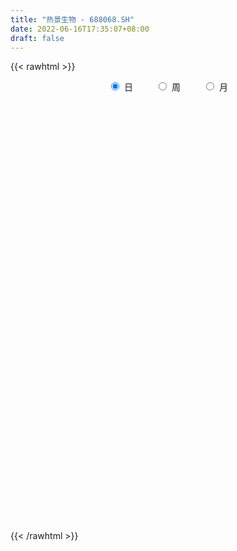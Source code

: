 ```yaml
---
title: "热景生物 - 688068.SH"
date: 2022-06-16T17:35:07+08:00
draft: false
---
```

{{< rawhtml >}}
    <div style="text-align: center">
        <label style="padding: 1rem;"><input style="margin-right: .5rem" type="radio" name="period" value="D" checked onclick="period_change(this)">日</label>
        <label style="padding: 1rem;"><input style="margin-right: .5rem" type="radio" name="period" value="W" onclick="period_change(this)">周</label>
        <label style="padding: 1rem;"><input style="margin-right: .5rem" type="radio" name="period" value="M" onclick="period_change(this)">月</label>
    </div>
    <div id="chart" style="height: 700px;"></div> 
    <script type="text/javascript">
        const D_v = [15246.58,15120.64,21731.89,18433.29,24726.05,23783.31,19456.91,28606.45,21301.52,21170.88,14209.92,14309.64,13099.91,14860.34,26662.98,60023.74,61135.84,56126.2,38655.53,24542.79,29285.33,26569.3,22869.34,33594.44,27728.23,23232.84,20417.2,19944.12,29470.41,32986.23,33284.87,31670.93,44728.5,43530.12,36631.69,25223.22,22549.21,18183.91,19507.68,17056.12,14266.44,16282.65,16486.68,12068.52,12005.74,14524.84,23217.99,19320.5,17847.96,22830.25,17911.6,12263.61,11665.28,7474.98,7811.83,12708.87,7141.87,6156.53,5199.72,6846.73,11125.78,8615.95,6398.5,15017.37,7776.96,25199.6,10967.62,7948.49,9961.58,5748.98,5325.96,7863.53,5771.82,7175.54,4682.73,7491.2,5176.08,6396.25,5007.25,4323.75,5436.41,8924.94,10308.38,5724.1,10446.74,15617.49,9753.59,8973.12,7772.76,6024.16,8103.8,7054.14,11933.54,8420.77,7863.33,8237.83,9197.72,6054.73,5583.1,5656.33,5688.35,6066.93,4467.07,7588.53,4563.69,5689.16,11335.02,5954.66,9677.9,4508.94,4417.2,5737.23,7061.84,5952.49,4544.41,3374.0,3800.44,4367.09,3328.58,3667.82,3602.88,4502.28,20905.35,6154.61,7486.22,4940.04,4791.78,4954.41,4158.84,4094.02,6229.19,5513.75,12418.14,8015.95,9410.7,6225.62,6857.95,3453.84,5413.75,5223.61,7339.71,5299.57,8828.2,32001.5,21601.62,10578.2,9579.85,16338.34,10490.88,6693.13,5642.53,15940.84,10420.74,15290.43,13338.84,6580.65,10005.88,24787.8,16366.9,15953.46,13999.86,20085.61,16660.11,7338.25,13807.43,28468.76,19370.41,14442.62,10038.73,7825.3,9627.76,5608.6,8293.49,9257.08,10380.56,4610.58,4585.74,5430.38,4801.03,6367.76,5700.42,8574.74,4612.62,4183.79,4200.55,3409.35,8436.64,4373.26,7032.61,13989.52,8711.08,13769.27,8280.13,6859.94,4078.57,6379.69,10630.8,6140.05,4661.05,5678.5,5676.92,7929.86,4930.69,28729.83,17878.57,6681.85,12965.77,7498.13,14930.82,13053.04,6537.99,12573.45,10906.53,17463.28,11642.4,35729.44,14361.76,92832.81,85643.29,47501.38,25529.68,105232.58,89801.34,59024.93,67916.52,83085.01,59628.43,63986.92,58606.37,65768.27,65772.51,47182.44,47772.2,48252.64,30960.66,47029.18,45470.04,52619.87,33368.65,51832.67,21675.04,25833.34,47075.46,47081.16,28070.68,36485.05,51317.52,77069.38,67354.52,33329.1,35373.2,25162.9,20642.03,15531.24,32399.12,22753.99,25722.4,34191.25,21829.92,18342.98,59046.1,39482.99,43921.78,40511.9,34239.52,38124.21,67234.81,58492.16,88088.06,50809.33,25908.64,37799.74,28011.7,45141.95,24970.57,26618.08,34263.81,28009.9,22898.94,18619.18,23318.71,32934.16,27716.13,27496.71,25247.35,23739.4,29916.4,42527.09,31388.0,71227.97,71958.69,67145.39,50309.65,36181.77,26751.08,15053.52,17954.18,18650.94,21907.43,19186.81,16131.57,15084.65,13395.51,16542.57,13469.76,13556.14,23527.42,21494.1,25922.21,18415.15,16201.31,25204.52,33866.63,21817.14,17792.0,14207.08,14771.04,14201.86,8452.35,12058.28,19023.89,17159.19,16345.1,18770.76,24298.57,13686.3,11940.32,9740.44,13306.38,9519.84,8696.1,17330.93,10372.09,11088.34,10162.96,11555.72,7672.22,11238.14,12459.16,42501.83,20439.33,37218.82,24919.07,18038.79,14283.62,20720.73,27613.09,21271.91,50421.79,34076.88,36641.75,22273.6,17691.29,18697.03,15010.82,20715.93,12912.96,14635.88,30288.67,15959.2,15074.26,13251.68,7970.81,16821.88,52093.8,37527.3,43010.19,33562.6,56447.55,44126.37,37255.36,16676.73,15969.35,18389.38,14742.71,12403.69,12395.3,10303.01,12116.39,24121.82,17542.47,12255.22,12856.98,30041.31,17329.0,11811.22,13866.59,15965.73,14198.64,15726.03,29659.58,39434.96,29797.46,19882.59,48771.58,46613.44,65214.19,86326.26,97602.71,87304.87,85758.06,91167.16,89873.63,88312.23,59552.54,73135.62,70536.21,39062.45,37266.1,31729.74,42805.13,34950.0,36112.41,26077.19,35548.78,29764.87,42334.83,34229.94,22619.8,63010.88,41447.48,59592.23,46287.32,53923.92,32148.97,41202.24,62041.74,78979.41,62077.46,62104.63,45254.64,40726.6,30637.5,41737.59,33993.43,61891.98,104412.27,105086.52,72633.5,66472.95,51240.47,43847.67,39567.22,39518.36,28601.7,40111.02,32902.85,29808.95,56916.84,53247.67,40913.22,27043.34,29763.61,24795.38,32732.95,24635.91,48819.78,53872.45,75263.32,67109.61,37423.7,36355.78,28790.38,30604.15,24461.31,27661.3,39343.85,38221.23,57407.25,56642.15,35234.67,33573.66,24691.12,22034.52,29103.71,20956.57,24546.95,22551.02,23662.67,14368.27,20255.17,27438.57,32561.33,38332.86,17968.2,24851.61,16499.76,14953.46,23281.72,14036.48,18000.21,25166.12,30534.27,19800.08,12919.33,40165.16,21107.27,17545.41,22541.29,19099.56]
const D_histogram = [0.0,0.1091282051,0.2334613777,0.1407421098,0.2834698616,0.4207770374,0.4520796537,0.5514773271,0.6449684862,0.5548025364,0.4461597988,0.2878566772,0.1762692468,0.0757976152,0.1443787348,0.9365786854,1.3026544217,1.2882251887,0.9610091308,0.5797043741,0.4537521253,0.3804610486,0.1925421794,0.2580864415,0.2927629126,0.1415955904,-0.0788863537,-0.1804658474,-0.1315838756,0.0661395812,0.1615670365,0.2959966594,0.7700678051,1.4431764769,1.3287994366,0.8093245082,0.0351639494,-0.3686445171,-0.7793291895,-0.9202152977,-1.0943886972,-1.2484450101,-1.5385151372,-1.6296420639,-1.4963246795,-1.1812358754,-0.9026112678,-0.595572777,-0.2420670375,-0.14545035,-0.2069219196,-0.3963330963,-0.6168111718,-0.6459629572,-0.7787473722,-0.9939162526,-1.0518952242,-0.9746431154,-0.8470060683,-0.7806175407,-0.8768493242,-1.0111675013,-1.0502452743,-0.729072004,-0.5278505886,-0.9644570982,-1.1248157959,-1.1131831223,-1.0454290614,-0.8989958731,-0.7714167186,-0.6286757709,-0.5054559008,-0.3659554553,-0.262934546,-0.3209584659,-0.338302772,-0.1638200339,0.0723451069,0.2229456151,0.2502480462,0.418438967,0.6198549693,0.6712184917,0.7423723012,0.9098529917,0.8492493139,0.7215947735,0.5390923069,0.4639295207,0.4633951712,0.5698732776,0.6669828498,0.6743901999,0.667682746,0.516941144,0.3241271204,0.1494115115,0.0401685216,0.019079128,-0.0758832775,-0.2094441098,-0.266545054,-0.2516999332,-0.2283410118,-0.1409994557,-0.2973334136,-0.3945853246,-0.3313838061,-0.2856809954,-0.1965311836,-0.1807397517,-0.0594577617,0.0030205256,0.0068525693,0.0509291564,0.0992964759,0.1718420439,0.2087605537,0.2273193434,0.2488340428,0.2271104586,0.0959441484,0.0049467986,-0.0280346964,-0.0477490251,-0.0656635833,-0.0245635882,0.0431307452,0.1136361158,0.1557831402,0.1354715665,0.0333721413,-0.0368566161,-0.1165291304,-0.1121629807,-0.1284865766,-0.1317406586,-0.0644290405,-0.0628454468,0.0060913461,0.0121460698,0.0888470073,0.3491940762,0.5347046996,0.5577048465,0.6148540777,0.7324060708,0.6981054317,0.604571369,0.5316812279,0.6096329567,0.6407219882,0.7414565775,0.6689129361,0.6138463941,0.5673926987,0.5676844735,0.3592027077,0.3828876751,0.4031953428,0.2241206079,-0.0085052664,-0.1756899167,-0.1963280747,0.0193671942,0.0897663583,-0.0171230837,-0.0737761415,-0.1730233825,-0.3527212,-0.4366882769,-0.5375809726,-0.6821350524,-0.7804669137,-0.8403413169,-0.8078778203,-0.6771940618,-0.5036566517,-0.3124849388,-0.1348859464,-0.0188308607,0.0206999847,0.0465235354,0.0188998583,0.0134265107,0.0903777809,0.1349792231,0.1936729384,0.2621484127,0.3721347688,0.4747220857,0.4692091948,0.3926080536,0.3415794465,0.3435753987,0.4117417703,0.4524148017,0.4529087721,0.4533263621,0.4379629024,0.4457005436,0.4499034531,0.5814713276,0.4764074823,0.4144350057,0.3747555396,0.3279386377,0.1819902379,0.2236513218,0.2742713843,0.414658253,0.5270617952,0.6703536381,0.7633394221,1.1640718076,2.0748199166,3.4008211254,5.0872457041,7.1133658171,9.4858839781,9.4023466667,9.8779062364,9.4432797457,10.3801221163,10.4987911313,10.5224952432,11.4965741967,11.865234783,10.2451672114,5.8996207646,3.5535301738,0.3866006402,-1.4723355729,-3.2453776969,-3.9133572089,-3.9079484489,-5.1374905225,-6.2167750942,-7.3812992482,-8.052958514,-8.484665721,-8.0539210813,-7.1627751831,-6.465915859,-6.5361235582,-4.4309524101,-2.7632941988,-3.262129212,-3.7763951135,-3.7880490114,-3.6509293716,-3.7972287621,-3.6868401036,-3.8928568824,-4.0388400486,-4.3932660721,-3.9716162464,-3.648394845,-3.1415005414,-1.5286621244,-0.491987788,0.6338565905,1.4341248646,1.397985791,1.713165674,3.3832182867,3.1964402948,2.3588840404,0.9662528858,-0.107429742,-0.5296412015,-1.0058353937,-1.993407249,-2.6242413206,-2.7543886333,-3.2315293694,-3.1445616726,-2.8998865715,-2.5766202556,-2.0556238452,-1.3024941414,-0.9560261661,-1.1816487039,-1.66389557,-2.4291649244,-2.6063108013,-2.0052125248,-1.296177851,0.1935995912,1.1330996102,2.1678978823,2.2370409098,1.6730613783,0.9562607964,0.4770997898,0.0732766444,-0.3669850935,-0.7672413792,-1.265196502,-1.560551091,-1.9096290911,-1.884907695,-1.4301665849,-1.3097695377,-1.0646636127,-0.3472108643,0.263167637,0.205221828,-0.1082263252,-0.5696074946,-1.3171201854,-0.9094790445,-0.6605591878,-0.8347343755,-0.8169787905,-0.6875660822,-0.7601436129,-0.7731835683,-0.8549507358,-0.6206481317,-0.4869247289,-0.6486953293,-0.9493409878,-1.063197928,-1.0286131472,-0.8685477134,-0.7689854768,-0.6718832405,-0.5167022995,-0.5675631033,-0.2215785925,-0.0561151157,-0.1016894262,-0.0727007577,0.1337711715,0.2240157985,0.0830076611,-0.0419419707,0.9053633777,1.1443307959,1.8776263914,2.1543449468,2.1503625159,1.8968267225,1.1429315485,0.9426040733,1.0069741366,-0.2547313842,-1.3012729785,-1.3976110186,-1.4070673188,-1.3309235263,-1.3948147382,-1.2074588017,-0.874800898,-0.5443727149,-0.1325055544,0.4501542662,0.749000187,0.9055525946,0.8867044916,0.9247262723,1.0989531601,1.8938301514,2.3941949546,3.0331046305,3.243004193,3.7514599373,3.9976638477,3.3637774833,2.7079897703,2.0871017878,1.3123009796,0.6031003778,0.1788651781,-0.0698166768,-0.2763180892,-0.3000605905,0.0594330078,0.0460084103,-0.1252503672,-0.2457745516,-0.0098090633,-0.0554224631,-0.0369667201,-0.2459947403,-0.3671923232,-0.3412717136,-0.1969178262,0.0796433086,0.4645951982,0.4450547091,0.3570674336,0.9147411805,1.5145700131,3.4588592796,5.6478188753,7.3238906099,9.3072040487,9.5531455341,11.6576691578,10.273209022,6.5347405448,3.8606087983,1.3372167037,-2.1686159476,-4.4160745502,-5.9485918747,-6.5651312121,-6.7440648916,-6.9232695786,-7.0576869145,-6.5920682225,-6.0086313062,-5.4639645461,-5.6833893277,-5.292158872,-4.6561784479,-2.8773721093,-1.8595413768,-0.1354744213,1.0202891628,0.552699405,0.302772772,-0.3765033787,0.1634312683,1.9545135875,2.7077297026,3.2134132674,3.2997336718,2.8565270743,2.4165963723,1.0205008407,0.1885178294,0.7622511361,2.2726770245,3.5825741095,4.3217233245,3.2339601303,1.9180571772,1.5371953115,1.2623594893,0.0884604795,-0.4440052765,-0.5327448503,-1.3834708509,-1.6480683013,-1.2353799146,-0.6684416084,-0.7956398527,-0.7718782154,-0.7072292208,-1.2301031308,-2.2862934983,-2.6582749857,-1.5847606526,-0.7753482417,1.078692851,0.4947880737,0.1704842254,-0.5029050709,-1.5181921206,-2.0114326469,-2.7564822704,-3.2521754906,-2.6832393537,-1.8070421766,-3.5146597158,-5.2630275318,-6.1572662053,-6.2503874547,-6.1630426806,-5.786553133,-5.2347425456,-4.5842963228,-4.0775564638,-3.3597093918,-2.9696487352,-2.5051561937,-2.0611523223,-1.3269269602,-0.3020334418,0.3191295365,0.5843910296,1.0631720355,1.3189621145,1.3049752389,1.2249554526,1.140688257,1.1825735848,1.5858173351,2.0242363391,2.0384623433,1.9065031957,2.299416163,2.5059893404,2.5377463022,2.5858619745,-0.3368118164]
const D_fast = [0.0,0.1364102564,0.3191087735,0.261575033,0.4751702502,0.7176716853,0.861994215,1.0992612202,1.3539945009,1.4025291852,1.4054263973,1.319087445,1.2515673263,1.1700450985,1.2747209018,2.3010655238,2.9928048655,3.3004319296,3.2134681545,2.9770894913,2.9645752737,2.9863994592,2.8466161348,2.9766820074,3.0845492066,2.968780782,2.7285772495,2.5818812939,2.5978672968,2.812125649,2.9479448634,3.1563736511,3.8229617481,4.8568645392,5.074687358,4.7575435566,3.9921739851,3.4962043894,2.8906874197,2.519747487,2.0719769131,1.6058093477,0.9311104364,0.4325729937,0.1918092082,0.2115890435,0.2645608341,0.4227061306,0.7156951108,0.7759492108,0.6627471613,0.3742527105,-0.0004281579,-0.1910706827,-0.5185419407,-0.9821898843,-1.3031426619,-1.469551332,-1.5536658019,-1.6824316596,-1.9978757741,-2.3849858265,-2.686624918,-2.5477196488,-2.4784608806,-3.1561816647,-3.5977443113,-3.8644074184,-4.0580106228,-4.1363264027,-4.2016014279,-4.2160294229,-4.2191735281,-4.1711619463,-4.1338746735,-4.2721382099,-4.374058209,-4.2405304794,-3.9862790618,-3.77994215,-3.6900777073,-3.4172770447,-3.0608973001,-2.8417291548,-2.58498227,-2.1900383315,-2.0383296808,-1.9855855279,-2.0333149178,-1.9924953238,-1.8771808805,-1.6282344547,-1.3643791701,-1.1883742699,-1.0281610374,-1.0496673533,-1.1614495968,-1.2988123278,-1.3980131874,-1.4143327989,-1.5282660239,-1.7141878836,-1.8379250913,-1.8860049539,-1.9197312854,-1.8676395932,-2.0983069045,-2.2942051467,-2.3138495798,-2.3395670179,-2.2995500019,-2.3289435079,-2.2225259584,-2.1592925398,-2.1537473537,-2.0969384775,-2.0237470391,-1.9082409601,-1.8191323118,-1.7437436863,-1.6600204762,-1.6249664458,-1.7321467189,-1.8219073691,-1.8618975381,-1.8935491231,-1.9278795771,-1.892920479,-1.8144434594,-1.7155290598,-1.6344362504,-1.6208799324,-1.7146363223,-1.7940792337,-1.9028840306,-1.9265586261,-1.9750038662,-2.0111931128,-1.9599887548,-1.9741165228,-1.9036568934,-1.8945656522,-1.795652963,-1.4480073749,-1.1288205766,-0.9663942181,-0.7555314675,-0.4548779567,-0.3146522379,-0.2570434584,-0.1970132925,0.0333466755,0.224616204,0.5107149377,0.6053995303,0.7037945869,0.7991890661,0.9414019593,0.8227208704,0.9421277566,1.06323426,0.9401896771,0.7054374862,0.4943303567,0.42461018,0.6451472474,0.7379880012,0.6268177883,0.5517206951,0.4092176085,0.141339491,-0.0517996551,-0.2870875941,-0.6021754369,-0.8956240267,-1.1655837591,-1.3350897175,-1.3737044744,-1.3260812273,-1.213030749,-1.0691532433,-0.9578058728,-0.9131000312,-0.8756455966,-0.8985443091,-0.9006610291,-0.8011153136,-0.7227690657,-0.6156571158,-0.4816445383,-0.27862449,-0.0573566516,0.0544327562,0.0759836283,0.1103498828,0.1982396847,0.3693414989,0.5231182308,0.6368393942,0.7505885747,0.8447158406,0.9638786177,1.0805573905,1.3574930969,1.3715311222,1.413167397,1.4671768157,1.5023445733,1.4018937329,1.4994676474,1.6186555559,1.8627069878,2.1068759788,2.4177562312,2.7015768708,3.3933272081,4.8227802962,6.9989867864,9.9572227911,13.7616843584,18.5056735139,20.7727228692,23.7177589981,25.6439524438,29.1758253435,31.9191921413,34.5735200639,38.4217425667,41.7567118487,42.69793608,39.8272948243,38.369586777,35.2993074035,33.0722872971,30.4879007488,28.8415819347,27.8700035824,25.3560888782,22.7226105329,19.7127615669,17.0278626725,14.4749890354,12.8922534047,11.9927055072,11.0730858665,9.3688472778,10.3662803234,11.343114985,10.0287476688,8.5703829889,7.6117168382,6.836104135,5.740497554,4.9291761866,3.7499451872,2.5942520089,1.1415094673,0.5702552315,-0.0186220785,-0.2971029101,0.9335699757,1.8472473652,3.1315558912,4.2903553815,4.6037127556,5.3471840572,7.8630412416,8.4753733234,8.227538079,7.0764701459,5.9759300827,5.4213083228,4.6936552822,3.2077316146,1.9208372128,1.1020927418,-0.1829303366,-0.882103058,-1.3623995997,-1.6832883478,-1.6761978986,-1.2486917302,-1.1412302964,-1.6622650102,-2.5604857687,-3.9330463543,-4.7617699315,-4.6619747862,-4.2769845751,-2.7388072351,-1.5160323136,0.060740429,0.6891436841,0.5434294972,0.0656941143,-0.2941919448,-0.6796959291,-1.2117039404,-1.803770571,-2.6180248192,-3.303517181,-4.1300024538,-4.5765079815,-4.4793085176,-4.6863538549,-4.707413833,-4.0767638007,-3.4005933901,-3.4072337421,-3.7477384767,-4.3515215197,-5.4283142568,-5.248042877,-5.1642628174,-5.5471215989,-5.7336107115,-5.7760895238,-6.0387029577,-6.2450388052,-6.5405436566,-6.4614030855,-6.4494108649,-6.7733552976,-7.3113362031,-7.6909926252,-7.9135611312,-7.9706326259,-8.0633167584,-8.1341853322,-8.1081799661,-8.3009315457,-8.010341683,-7.8589069851,-7.9299036522,-7.9190901731,-7.679175451,-7.5329268744,-7.6531830965,-7.7886182209,-6.6149720282,-6.089921911,-4.8872197177,-4.0719149256,-3.5383067274,-3.3176358403,-3.7857981271,-3.750474584,-3.4343609866,-4.7597493534,-6.1316091924,-6.5773499871,-6.938573117,-7.195160206,-7.6077551025,-7.7222638664,-7.6083061872,-7.4139711828,-7.0352304109,-6.3400320237,-5.8539360563,-5.4709954999,-5.26816748,-4.9989641313,-4.5499989534,-3.2816644243,-2.1827508824,-0.785565049,0.2350855619,1.6814062905,2.9270261628,3.1340841692,3.1552938988,3.0561813633,2.6094558,2.0510302926,1.6715113874,1.4053753633,1.1297944286,1.0310367797,1.4053886299,1.403466135,1.2008947657,1.0189269434,1.2524401659,1.1929711503,1.2021852133,0.931658508,0.7186628443,0.6592655255,0.7543899563,1.0508619183,1.5519626074,1.6436857957,1.6449653785,2.4313244206,3.4097957565,6.2187998429,9.8197141574,13.3267585445,17.6368729954,20.2711008644,25.2900417776,26.4738838972,24.3691005563,22.6601210093,20.4710330906,16.4230464524,13.0715692122,10.0519039191,7.7940817786,5.9291318762,4.0191097946,2.1202707301,0.9378723664,0.0191514562,-0.8021729202,-2.4424450337,-3.374254296,-3.902318484,-2.8428551727,-2.2899097844,-0.5997114342,0.8111244406,0.481709534,0.307476094,-0.4659259013,0.1148665627,2.3945772788,3.8247258196,5.1337627012,6.0450165235,6.3159416946,6.4801600857,5.3391897643,4.5543362104,5.318632301,7.3972274456,9.602768058,11.4223481041,11.1430749425,10.3066862837,10.3101232459,10.350877296,9.199093406,8.5556263309,8.3337005446,7.1371068312,6.4604923055,6.5643357135,6.9641636176,6.6380554101,6.4688474936,6.356689183,5.5262894903,3.8985257482,2.8619755144,3.5392996844,4.1548750348,6.2785893403,5.8183815815,5.5366987894,4.7375832254,3.3427481456,2.3466494575,0.9124792665,-0.3962578264,-0.498131528,-0.0736948949,-2.6599773631,-5.724102062,-8.1576572869,-9.8133754,-11.266791296,-12.3369400317,-13.0938150807,-13.5894429386,-14.1020921956,-14.2241724716,-14.5765239987,-14.7383205057,-14.8096047148,-14.4071110927,-13.4577259347,-12.7567805724,-12.3454213219,-11.6008473072,-11.0153166995,-10.7030597653,-10.4768406885,-10.2759358199,-9.9384070958,-9.1387090118,-8.194230923,-7.670389333,-7.3257226817,-6.3579556736,-5.5248851611,-4.8586916238,-4.1641104578,-7.1709872029]
const D_slow = [0.0,0.0272820513,0.0856473957,0.1208329232,0.1917003886,0.2968946479,0.4099145614,0.5477838931,0.7090260147,0.8477266488,0.9592665985,1.0312307678,1.0752980795,1.0942474833,1.130342167,1.3644868383,1.6901504438,2.0122067409,2.2524590237,2.3973851172,2.5108231485,2.6059384106,2.6540739555,2.7185955659,2.791786294,2.8271851916,2.8074636032,2.7623471413,2.7294511724,2.7459860677,2.7863778269,2.8603769917,3.052893943,3.4136880622,3.7458879214,3.9482190484,3.9570100358,3.8648489065,3.6700166091,3.4399627847,3.1663656104,2.8542543578,2.4696255736,2.0622150576,1.6881338877,1.3928249189,1.1671721019,1.0182789077,0.9577621483,0.9213995608,0.8696690809,0.7705858068,0.6163830139,0.4548922746,0.2602054315,0.0117263684,-0.2512474377,-0.4949082166,-0.7066597336,-0.9018141188,-1.1210264499,-1.3738183252,-1.6363796438,-1.8186476448,-1.9506102919,-2.1917245665,-2.4729285154,-2.751224296,-3.0125815614,-3.2373305297,-3.4301847093,-3.587353652,-3.7137176272,-3.8052064911,-3.8709401275,-3.951179744,-4.035755437,-4.0767104455,-4.0586241688,-4.002887765,-3.9403257535,-3.8357160117,-3.6807522694,-3.5129476465,-3.3273545712,-3.0998913232,-2.8875789948,-2.7071803014,-2.5724072247,-2.4564248445,-2.3405760517,-2.1981077323,-2.0313620199,-1.8627644699,-1.6958437834,-1.5666084974,-1.4855767173,-1.4482238394,-1.438181709,-1.433411927,-1.4523827464,-1.5047437738,-1.5713800373,-1.6343050206,-1.6913902736,-1.7266401375,-1.8009734909,-1.8996198221,-1.9824657736,-2.0538860225,-2.1030188184,-2.1482037563,-2.1630681967,-2.1623130653,-2.160599923,-2.1478676339,-2.1230435149,-2.080083004,-2.0278928655,-1.9710630297,-1.908854519,-1.8520769044,-1.8280908673,-1.8268541676,-1.8338628417,-1.845800098,-1.8622159938,-1.8683568909,-1.8575742046,-1.8291651756,-1.7902193906,-1.7563514989,-1.7480084636,-1.7572226176,-1.7863549002,-1.8143956454,-1.8465172896,-1.8794524542,-1.8955597143,-1.911271076,-1.9097482395,-1.906711722,-1.8844999702,-1.7972014512,-1.6635252763,-1.5240990646,-1.3703855452,-1.1872840275,-1.0127576696,-0.8616148273,-0.7286945204,-0.5762862812,-0.4161057842,-0.2307416398,-0.0635134058,0.0899481928,0.2317963674,0.3737174858,0.4635181627,0.5592400815,0.6600389172,0.7160690692,0.7139427526,0.6700202734,0.6209382547,0.6257800533,0.6482216428,0.6439408719,0.6254968366,0.582240991,0.494060691,0.3848886217,0.2504933786,0.0799596155,-0.1151571129,-0.3252424422,-0.5272118972,-0.6965104127,-0.8224245756,-0.9005458103,-0.9342672969,-0.9389750121,-0.9338000159,-0.922169132,-0.9174441675,-0.9140875398,-0.8914930945,-0.8577482888,-0.8093300542,-0.743792951,-0.6507592588,-0.5320787374,-0.4147764387,-0.3166244253,-0.2312295636,-0.145335714,-0.0424002714,0.070703429,0.1839306221,0.2972622126,0.4067529382,0.5181780741,0.6306539374,0.7760217693,0.8951236398,0.9987323913,1.0924212762,1.1744059356,1.2199034951,1.2758163255,1.3443841716,1.4480487348,1.5798141836,1.7474025931,1.9382374487,2.2292554006,2.7479603797,3.598165661,4.8699770871,6.6483185413,9.0197895359,11.3703762025,13.8398527616,16.2006726981,18.7957032272,21.42040101,24.0510248208,26.92516837,29.8914770657,32.4527688686,33.9276740597,34.8160566032,34.9127067632,34.54462287,33.7332784458,32.7549391435,31.7779520313,30.4935794007,28.9393856271,27.0940608151,25.0808211866,22.9596547563,20.946174486,19.1554806903,17.5390017255,15.904970836,14.7972327334,14.1064091838,13.2908768808,12.3467781024,11.3997658496,10.4870335066,9.5377263161,8.6160162902,7.6428020696,6.6330920575,5.5347755394,4.5418714778,3.6297727666,2.8443976312,2.4622321001,2.3392351531,2.4976993008,2.8562305169,3.2057269647,3.6340183832,4.4798229548,5.2789330286,5.8686540386,6.1102172601,6.0833598246,5.9509495242,5.6994906758,5.2011388636,4.5450785334,3.8564813751,3.0485990328,2.2624586146,1.5374869718,0.8933319078,0.3794259466,0.0538024112,-0.1852041303,-0.4806163063,-0.8965901988,-1.5038814299,-2.1554591302,-2.6567622614,-2.9808067242,-2.9324068263,-2.6491319238,-2.1071574532,-1.5478972258,-1.1296318812,-0.8905666821,-0.7712917346,-0.7529725735,-0.8447188469,-1.0365291917,-1.3528283172,-1.74296609,-2.2203733627,-2.6916002865,-3.0491419327,-3.3765843171,-3.6427502203,-3.7295529364,-3.6637610271,-3.6124555701,-3.6395121514,-3.7819140251,-4.1111940714,-4.3385638326,-4.5037036295,-4.7123872234,-4.916631921,-5.0885234416,-5.2785593448,-5.4718552369,-5.6855929208,-5.8407549538,-5.962486136,-6.1246599683,-6.3619952153,-6.6277946973,-6.8849479841,-7.1020849124,-7.2943312816,-7.4623020917,-7.5914776666,-7.7333684424,-7.7887630905,-7.8027918695,-7.828214226,-7.8463894154,-7.8129466225,-7.7569426729,-7.7361907576,-7.7466762503,-7.5203354059,-7.2342527069,-6.7648461091,-6.2262598724,-5.6886692434,-5.2144625628,-4.9287296756,-4.6930786573,-4.4413351231,-4.5050179692,-4.8303362138,-5.1797389685,-5.5315057982,-5.8642366797,-6.2129403643,-6.5148050647,-6.7335052892,-6.8695984679,-6.9027248565,-6.79018629,-6.6029362432,-6.3765480946,-6.1548719716,-5.9236904036,-5.6489521135,-5.1754945757,-4.576945837,-3.8186696794,-3.0079186312,-2.0700536468,-1.0706376849,-0.2296933141,0.4473041285,0.9690795755,1.2971548204,1.4479299148,1.4926462093,1.4751920401,1.4061125178,1.3310973702,1.3459556221,1.3574577247,1.3261451329,1.264701495,1.2622492292,1.2483936134,1.2391519334,1.1776532483,1.0858551675,1.0005372391,0.9513077826,0.9712186097,1.0873674093,1.1986310865,1.2878979449,1.5165832401,1.8952257433,2.7599405633,4.1718952821,6.0028679346,8.3296689467,10.7179553303,13.6323726197,16.2006748752,17.8343600114,18.799512211,19.1338163869,18.5916624,17.4876437625,16.0004957938,14.3592129908,12.6731967679,10.9423793732,9.1779576446,7.529940589,6.0277827624,4.6617916259,3.240944294,1.917904576,0.753859964,0.0345169366,-0.4303684076,-0.4642370129,-0.2091647222,-0.0709898709,0.004703322,-0.0894225226,-0.0485647056,0.4400636913,1.116996117,1.9203494338,2.7452828518,3.4594146203,4.0635637134,4.3186889236,4.3658183809,4.5563811649,5.1245504211,6.0201939485,7.1006247796,7.9091148122,8.3886291065,8.7729279343,9.0885178067,9.1106329265,8.9996316074,8.8664453948,8.5205776821,8.1085606068,7.7997156281,7.632605226,7.4336952629,7.240725709,7.0639184038,6.7563926211,6.1848192465,5.5202505001,5.124060337,4.9302232765,5.1998964893,5.3235935077,5.3662145641,5.2404882963,4.8609402662,4.3580821045,3.6689615369,2.8559176642,2.1851078258,1.7333472816,0.8546823527,-0.4610745303,-2.0003910816,-3.5629879453,-5.1037486154,-6.5503868987,-7.8590725351,-9.0051466158,-10.0245357318,-10.8644630797,-11.6068752635,-12.2331643119,-12.7484523925,-13.0801841325,-13.155692493,-13.0759101089,-12.9298123515,-12.6640193426,-12.334278814,-12.0080350043,-11.7017961411,-11.4166240769,-11.1209806806,-10.7245263469,-10.2184672621,-9.7088516763,-9.2322258774,-8.6573718366,-8.0308745015,-7.396437926,-6.7499724323,-6.8341753864]
const D_data = [['2020-05-25', 51.58, 53.91, 51.11, 54.88],['2020-05-26', 54.4, 55.62, 53.93, 56.2],['2020-05-27', 54.89, 56.59, 54.75, 58.77],['2020-05-28', 57.68, 54.12, 53.15, 57.73],['2020-05-29', 54.0, 57.4, 53.22, 57.65],['2020-06-01', 58.6, 58.41, 56.8, 59.25],['2020-06-02', 58.01, 57.94, 56.57, 58.6],['2020-06-03', 58.0, 59.62, 57.67, 61.38],['2020-06-04', 59.57, 60.64, 58.4, 60.98],['2020-06-05', 60.25, 58.94, 58.7, 62.65],['2020-06-08', 58.64, 58.7, 57.8, 59.6],['2020-06-09', 58.11, 57.79, 56.66, 59.25],['2020-06-10', 57.44, 57.98, 56.68, 59.08],['2020-06-11', 57.94, 57.8, 56.18, 58.1],['2020-06-12', 56.8, 60.08, 56.4, 60.67],['2020-06-15', 70.05, 72.1, 66.0, 72.1],['2020-06-16', 71.0, 71.02, 66.79, 76.99],['2020-06-17', 72.8, 68.51, 68.08, 77.3],['2020-06-18', 68.0, 64.87, 63.32, 68.0],['2020-06-19', 63.4, 63.22, 62.68, 64.82],['2020-06-22', 63.7, 65.81, 63.68, 66.23],['2020-06-23', 64.91, 66.63, 64.15, 67.48],['2020-06-24', 65.73, 65.09, 63.88, 65.99],['2020-06-29', 66.11, 68.5, 66.02, 70.56],['2020-06-30', 67.69, 69.0, 66.89, 71.55],['2020-07-01', 68.58, 66.93, 65.56, 69.93],['2020-07-02', 66.93, 65.48, 65.22, 67.77],['2020-07-03', 66.0, 66.39, 64.2, 67.1],['2020-07-06', 67.7, 68.4, 64.51, 70.18],['2020-07-07', 68.17, 71.3, 67.3, 71.6],['2020-07-08', 71.77, 71.3, 70.33, 74.3],['2020-07-09', 71.0, 73.0, 69.91, 73.99],['2020-07-10', 74.45, 79.76, 73.99, 83.5],['2020-07-13', 82.6, 86.72, 80.0, 88.88],['2020-07-14', 85.5, 79.99, 77.06, 86.58],['2020-07-15', 79.18, 74.6, 74.0, 81.88],['2020-07-16', 74.49, 68.8, 67.5, 75.0],['2020-07-17', 68.5, 70.67, 67.15, 71.68],['2020-07-20', 71.0, 68.45, 66.02, 72.49],['2020-07-21', 67.99, 70.16, 67.56, 70.75],['2020-07-22', 69.9, 68.55, 68.2, 70.58],['2020-07-23', 67.99, 67.4, 64.5, 68.99],['2020-07-24', 66.0, 63.75, 63.68, 69.71],['2020-07-27', 64.3, 64.26, 63.0, 66.48],['2020-07-28', 64.26, 66.2, 63.25, 66.57],['2020-07-29', 65.42, 68.84, 65.42, 69.26],['2020-07-30', 68.89, 69.34, 67.98, 73.84],['2020-07-31', 68.6, 70.84, 68.3, 71.8],['2020-08-03', 71.14, 73.02, 70.0, 74.23],['2020-08-04', 73.42, 71.0, 70.4, 76.1],['2020-08-05', 69.33, 69.1, 65.75, 70.0],['2020-08-06', 69.3, 66.69, 66.52, 69.69],['2020-08-07', 66.35, 64.88, 63.42, 67.46],['2020-08-10', 64.83, 66.17, 63.5, 66.5],['2020-08-11', 66.17, 63.91, 63.52, 67.18],['2020-08-12', 63.69, 61.24, 59.35, 64.34],['2020-08-13', 62.18, 61.63, 60.9, 62.18],['2020-08-14', 61.96, 62.51, 61.03, 62.78],['2020-08-17', 62.66, 62.88, 61.72, 63.36],['2020-08-18', 63.07, 61.87, 61.66, 63.84],['2020-08-19', 61.87, 58.94, 58.58, 62.26],['2020-08-20', 59.35, 56.9, 56.7, 59.36],['2020-08-21', 56.84, 56.58, 55.73, 57.63],['2020-08-24', 56.62, 60.9, 54.03, 61.05],['2020-08-25', 60.2, 60.04, 59.31, 61.69],['2020-08-26', 56.0, 50.51, 50.2, 56.0],['2020-08-27', 50.8, 51.18, 49.73, 51.97],['2020-08-28', 51.51, 51.66, 50.12, 51.98],['2020-08-31', 51.2, 51.3, 50.0, 52.88],['2020-09-01', 51.61, 51.64, 50.32, 52.21],['2020-09-02', 52.21, 51.0, 50.7, 52.21],['2020-09-03', 51.51, 50.86, 49.77, 51.51],['2020-09-04', 50.36, 50.36, 49.32, 50.79],['2020-09-07', 50.69, 50.39, 49.94, 51.7],['2020-09-08', 51.39, 49.79, 49.2, 51.39],['2020-09-09', 49.85, 47.1, 47.1, 49.95],['2020-09-10', 47.12, 46.57, 46.04, 48.4],['2020-09-11', 46.43, 48.62, 45.8, 48.62],['2020-09-14', 48.99, 49.89, 48.51, 50.49],['2020-09-15', 50.01, 49.41, 48.5, 50.29],['2020-09-16', 49.2, 47.97, 47.74, 49.45],['2020-09-17', 47.98, 49.98, 47.69, 50.56],['2020-09-18', 49.91, 51.28, 49.75, 52.44],['2020-09-21', 51.1, 50.09, 49.55, 51.1],['2020-09-22', 49.5, 50.75, 49.31, 52.38],['2020-09-23', 50.75, 52.81, 49.9, 54.37],['2020-09-24', 52.04, 50.52, 50.2, 52.06],['2020-09-25', 51.15, 49.4, 49.3, 51.98],['2020-09-28', 50.2, 48.0, 48.0, 50.4],['2020-09-29', 48.24, 48.69, 48.24, 49.41],['2020-09-30', 48.69, 49.45, 48.68, 50.38],['2020-10-09', 50.12, 51.17, 50.0, 51.93],['2020-10-12', 50.31, 51.8, 50.0, 51.8],['2020-10-13', 51.67, 51.22, 51.01, 52.31],['2020-10-14', 51.3, 51.33, 50.9, 52.0],['2020-10-15', 51.38, 49.34, 49.16, 51.38],['2020-10-16', 49.69, 48.0, 47.86, 49.69],['2020-10-19', 48.02, 47.21, 46.86, 48.43],['2020-10-20', 48.0, 47.13, 46.27, 48.0],['2020-10-21', 47.39, 47.7, 46.83, 48.31],['2020-10-22', 47.66, 46.23, 46.1, 47.66],['2020-10-23', 46.41, 44.8, 44.68, 46.42],['2020-10-26', 45.2, 44.83, 44.46, 45.2],['2020-10-27', 44.45, 45.18, 44.2, 45.28],['2020-10-28', 45.0, 44.96, 44.32, 45.43],['2020-10-29', 44.88, 45.67, 44.14, 45.9],['2020-10-30', 44.99, 42.0, 41.8, 45.21],['2020-11-02', 41.68, 41.51, 40.8, 42.48],['2020-11-03', 42.13, 42.86, 41.65, 43.87],['2020-11-04', 42.91, 42.4, 42.02, 43.15],['2020-11-05', 43.49, 42.82, 42.33, 43.49],['2020-11-06', 42.82, 41.73, 41.31, 42.9],['2020-11-09', 41.69, 43.02, 41.69, 43.39],['2020-11-10', 42.66, 42.45, 42.33, 43.73],['2020-11-11', 42.45, 41.59, 41.38, 42.45],['2020-11-12', 41.85, 41.94, 41.61, 42.19],['2020-11-13', 41.9, 42.0, 41.5, 42.11],['2020-11-16', 42.05, 42.44, 42.05, 42.72],['2020-11-17', 42.41, 42.15, 41.5, 42.41],['2020-11-18', 42.0, 41.96, 41.76, 42.23],['2020-11-19', 41.85, 42.02, 41.57, 42.3],['2020-11-20', 42.26, 41.4, 41.19, 42.37],['2020-11-23', 41.65, 39.48, 39.2, 41.75],['2020-11-24', 39.48, 39.16, 39.03, 39.56],['2020-11-25', 39.26, 39.28, 38.66, 39.79],['2020-11-26', 39.1, 39.01, 38.87, 39.67],['2020-11-27', 38.81, 38.62, 38.36, 39.27],['2020-11-30', 38.81, 39.12, 38.33, 39.47],['2020-12-01', 39.24, 39.49, 38.89, 39.6],['2020-12-02', 39.49, 39.7, 39.3, 39.85],['2020-12-03', 39.7, 39.5, 39.31, 39.98],['2020-12-04', 39.3, 38.64, 38.6, 39.7],['2020-12-07', 38.7, 37.1, 36.97, 38.71],['2020-12-08', 37.1, 36.78, 36.54, 37.44],['2020-12-09', 36.88, 35.94, 35.6, 36.96],['2020-12-10', 35.98, 36.44, 35.61, 37.0],['2020-12-11', 36.51, 35.79, 35.05, 36.51],['2020-12-14', 35.57, 35.53, 34.97, 36.05],['2020-12-15', 35.22, 36.24, 35.22, 36.8],['2020-12-16', 36.3, 35.28, 35.0, 36.36],['2020-12-17', 35.3, 36.02, 34.72, 36.09],['2020-12-18', 35.67, 35.17, 35.16, 36.02],['2020-12-21', 35.1, 36.05, 34.89, 36.25],['2020-12-22', 36.19, 39.18, 35.9, 39.5],['2020-12-23', 38.63, 39.56, 37.8, 40.72],['2020-12-24', 40.21, 38.3, 38.01, 40.28],['2020-12-25', 38.63, 39.21, 38.11, 39.85],['2020-12-28', 39.0, 40.8, 38.61, 41.72],['2020-12-29', 40.2, 39.54, 39.5, 40.89],['2020-12-30', 39.0, 38.84, 38.6, 39.7],['2020-12-31', 39.0, 38.99, 38.4, 39.5],['2021-01-04', 38.94, 41.26, 38.32, 42.0],['2021-01-05', 41.76, 41.4, 40.23, 42.5],['2021-01-06', 41.78, 43.14, 40.53, 43.29],['2021-01-07', 43.48, 41.59, 40.57, 43.48],['2021-01-08', 41.31, 41.98, 41.31, 42.58],['2021-01-11', 42.49, 42.31, 41.99, 43.65],['2021-01-12', 47.3, 43.27, 42.0, 47.3],['2021-01-13', 43.04, 40.52, 40.09, 43.47],['2021-01-14', 40.98, 43.3, 40.0, 43.38],['2021-01-15', 42.83, 43.78, 42.7, 44.73],['2021-01-18', 43.3, 41.2, 40.68, 43.3],['2021-01-19', 40.88, 39.6, 39.5, 41.06],['2021-01-20', 39.8, 39.36, 39.18, 40.45],['2021-01-21', 40.56, 40.63, 40.18, 41.47],['2021-01-22', 40.06, 44.14, 39.89, 44.98],['2021-01-25', 43.9, 43.23, 42.99, 44.7],['2021-01-26', 43.11, 41.03, 40.74, 43.38],['2021-01-27', 41.9, 41.27, 41.03, 42.8],['2021-01-28', 41.0, 40.3, 40.13, 41.24],['2021-01-29', 40.7, 38.4, 37.72, 41.02],['2021-02-01', 38.11, 38.63, 38.11, 38.85],['2021-02-02', 38.37, 37.57, 37.1, 38.93],['2021-02-03', 37.57, 35.89, 35.81, 37.58],['2021-02-04', 35.96, 35.22, 34.3, 35.98],['2021-02-05', 35.22, 34.59, 34.58, 35.9],['2021-02-08', 34.95, 34.95, 34.3, 35.29],['2021-02-09', 34.68, 35.94, 34.68, 36.45],['2021-02-10', 35.03, 36.72, 35.03, 36.84],['2021-02-18', 36.8, 37.48, 36.73, 37.65],['2021-02-19', 37.73, 38.0, 36.9, 38.19],['2021-02-22', 37.9, 37.83, 37.71, 38.67],['2021-02-23', 37.6, 37.16, 36.91, 37.92],['2021-02-24', 37.01, 37.06, 36.7, 37.62],['2021-02-25', 37.06, 36.28, 36.25, 37.12],['2021-02-26', 36.01, 36.35, 35.75, 36.91],['2021-03-01', 37.51, 37.49, 36.76, 38.41],['2021-03-02', 37.71, 37.38, 37.25, 37.79],['2021-03-03', 37.13, 37.85, 37.13, 38.16],['2021-03-04', 38.0, 38.39, 37.86, 39.69],['2021-03-05', 38.12, 39.55, 38.0, 39.65],['2021-03-08', 39.98, 40.29, 39.98, 41.46],['2021-03-09', 41.39, 39.51, 39.0, 41.45],['2021-03-10', 39.95, 38.69, 38.36, 40.0],['2021-03-11', 38.66, 38.92, 38.08, 39.08],['2021-03-12', 38.82, 39.7, 38.82, 40.27],['2021-03-15', 40.01, 41.01, 39.75, 41.73],['2021-03-16', 41.6, 41.31, 40.7, 41.85],['2021-03-17', 41.88, 41.3, 40.89, 41.88],['2021-03-18', 41.34, 41.7, 41.03, 42.23],['2021-03-19', 41.63, 41.87, 41.35, 42.07],['2021-03-22', 41.99, 42.56, 41.59, 43.19],['2021-03-23', 42.65, 42.99, 42.34, 43.5],['2021-03-24', 42.99, 45.47, 42.78, 47.0],['2021-03-25', 46.1, 43.12, 43.11, 46.33],['2021-03-26', 43.02, 43.7, 42.67, 44.18],['2021-03-29', 43.92, 44.17, 43.73, 45.42],['2021-03-30', 43.81, 44.29, 43.22, 44.48],['2021-03-31', 44.72, 42.9, 42.45, 45.8],['2021-04-01', 43.76, 45.31, 43.02, 45.42],['2021-04-02', 45.34, 46.06, 44.57, 46.28],['2021-04-06', 46.32, 48.18, 46.15, 48.18],['2021-04-07', 48.18, 49.11, 47.31, 49.25],['2021-04-08', 49.97, 50.91, 48.77, 51.12],['2021-04-09', 51.02, 51.76, 50.5, 51.97],['2021-04-12', 52.5, 58.03, 52.09, 59.18],['2021-04-13', 69.64, 69.64, 69.64, 69.64],['2021-04-14', 83.56, 83.57, 76.88, 83.57],['2021-04-15', 85.3, 100.28, 85.3, 100.28],['2021-04-16', 105.0, 120.34, 102.13, 120.34],['2021-04-19', 133.0, 144.41, 132.0, 144.41],['2021-04-20', 166.0, 128.88, 127.01, 168.75],['2021-04-21', 132.3, 146.5, 125.3, 154.44],['2021-04-22', 142.13, 145.11, 135.03, 150.0],['2021-04-23', 147.0, 174.13, 147.0, 174.13],['2021-04-26', 173.9, 178.0, 168.0, 208.1],['2021-04-27', 183.0, 188.89, 173.6, 194.0],['2021-04-28', 190.0, 216.0, 185.1, 220.88],['2021-04-30', 200.9, 225.5, 200.01, 238.88],['2021-05-06', 227.2, 210.51, 188.22, 235.48],['2021-05-07', 211.5, 171.38, 171.0, 214.0],['2021-05-10', 178.0, 186.99, 173.5, 187.76],['2021-05-11', 183.0, 168.3, 162.36, 184.77],['2021-05-12', 165.0, 175.58, 160.11, 181.58],['2021-05-13', 169.44, 169.78, 167.11, 175.9],['2021-05-14', 176.0, 178.88, 176.0, 188.5],['2021-05-17', 180.0, 186.99, 179.0, 195.98],['2021-05-18', 188.0, 169.0, 163.04, 188.87],['2021-05-19', 167.99, 164.3, 161.01, 168.87],['2021-05-20', 161.0, 155.68, 149.49, 161.0],['2021-05-21', 153.0, 154.4, 152.0, 158.99],['2021-05-24', 156.6, 151.2, 146.8, 156.6],['2021-05-25', 152.0, 158.5, 151.51, 163.63],['2021-05-26', 162.0, 164.61, 153.5, 168.19],['2021-05-27', 163.12, 163.63, 161.04, 167.79],['2021-05-28', 163.63, 152.88, 152.66, 165.07],['2021-05-31', 158.0, 183.46, 157.47, 183.46],['2021-06-01', 199.07, 187.39, 181.22, 204.97],['2021-06-02', 184.9, 162.94, 159.0, 184.9],['2021-06-03', 156.5, 159.0, 152.68, 161.98],['2021-06-04', 159.03, 162.53, 154.0, 172.9],['2021-06-07', 168.71, 163.31, 161.01, 171.88],['2021-06-08', 162.58, 158.17, 156.0, 166.0],['2021-06-09', 159.28, 159.58, 156.02, 160.7],['2021-06-10', 158.88, 153.47, 149.01, 161.0],['2021-06-11', 152.02, 151.1, 148.48, 154.88],['2021-06-15', 150.5, 144.61, 143.0, 154.88],['2021-06-16', 143.65, 151.88, 141.98, 156.99],['2021-06-17', 149.0, 150.19, 147.61, 153.6],['2021-06-18', 150.0, 152.48, 149.5, 156.5],['2021-06-21', 151.07, 170.6, 151.07, 179.73],['2021-06-22', 171.63, 170.1, 160.2, 174.0],['2021-06-23', 171.99, 177.49, 171.21, 182.66],['2021-06-24', 174.43, 179.85, 170.1, 188.47],['2021-06-25', 172.55, 173.01, 172.51, 184.0],['2021-06-28', 172.01, 179.91, 172.01, 184.96],['2021-06-29', 180.0, 204.91, 177.33, 211.5],['2021-06-30', 196.0, 189.0, 184.0, 196.71],['2021-07-01', 188.0, 181.09, 175.6, 201.0],['2021-07-02', 175.0, 170.27, 168.0, 176.0],['2021-07-05', 170.5, 168.79, 165.15, 172.5],['2021-07-06', 170.88, 173.5, 167.1, 179.68],['2021-07-07', 174.0, 170.6, 167.2, 174.2],['2021-07-08', 169.93, 159.79, 157.01, 171.33],['2021-07-09', 157.97, 158.71, 156.07, 163.51],['2021-07-12', 161.8, 161.36, 157.1, 163.89],['2021-07-13', 160.09, 153.45, 152.0, 161.05],['2021-07-14', 153.51, 157.28, 153.51, 161.6],['2021-07-15', 156.0, 158.0, 152.0, 159.75],['2021-07-16', 159.69, 158.5, 156.6, 162.5],['2021-07-19', 159.9, 161.5, 157.08, 162.33],['2021-07-20', 165.3, 166.55, 165.3, 175.0],['2021-07-21', 164.1, 163.52, 161.0, 165.61],['2021-07-22', 163.55, 155.77, 154.22, 163.59],['2021-07-23', 155.08, 149.39, 147.06, 157.6],['2021-07-26', 151.0, 140.64, 138.39, 151.31],['2021-07-27', 139.83, 143.17, 135.0, 146.88],['2021-07-28', 141.28, 151.88, 134.0, 159.68],['2021-07-29', 150.1, 155.06, 150.1, 156.65],['2021-07-30', 158.99, 169.95, 152.3, 170.0],['2021-08-02', 185.0, 169.78, 168.11, 191.98],['2021-08-03', 165.0, 177.32, 164.01, 181.6],['2021-08-04', 175.0, 169.72, 164.47, 175.32],['2021-08-05', 168.4, 161.82, 161.38, 174.79],['2021-08-06', 164.0, 157.34, 154.48, 164.89],['2021-08-09', 157.36, 157.53, 153.6, 160.7],['2021-08-10', 157.47, 156.19, 154.0, 159.0],['2021-08-11', 157.98, 153.21, 152.0, 157.98],['2021-08-12', 150.0, 150.84, 145.5, 152.5],['2021-08-13', 149.92, 146.19, 145.58, 151.6],['2021-08-16', 147.0, 145.22, 143.2, 148.55],['2021-08-17', 144.69, 141.12, 140.51, 145.99],['2021-08-18', 143.23, 143.05, 141.68, 145.8],['2021-08-19', 142.92, 148.0, 142.11, 148.56],['2021-08-20', 148.0, 143.81, 142.5, 148.0],['2021-08-23', 143.0, 144.91, 141.22, 146.64],['2021-08-24', 145.8, 152.35, 144.1, 152.66],['2021-08-25', 153.0, 154.05, 152.65, 159.76],['2021-08-26', 157.0, 146.84, 146.0, 157.0],['2021-08-27', 145.01, 142.15, 141.77, 147.6],['2021-08-30', 142.63, 137.39, 137.0, 143.48],['2021-08-31', 136.72, 129.2, 127.79, 137.78],['2021-09-01', 129.42, 141.26, 127.48, 147.17],['2021-09-02', 140.09, 139.79, 139.01, 146.74],['2021-09-03', 139.0, 133.43, 133.35, 139.0],['2021-09-06', 134.8, 134.06, 130.84, 136.0],['2021-09-07', 134.11, 134.54, 133.56, 137.86],['2021-09-08', 134.0, 130.84, 130.1, 134.01],['2021-09-09', 131.32, 129.97, 129.78, 132.0],['2021-09-10', 129.3, 127.4, 127.29, 131.03],['2021-09-13', 130.0, 130.36, 130.0, 135.47],['2021-09-14', 130.39, 128.81, 127.5, 131.85],['2021-09-15', 128.28, 123.71, 123.4, 128.79],['2021-09-16', 123.6, 119.18, 118.18, 126.0],['2021-09-17', 120.3, 118.66, 112.36, 120.82],['2021-09-22', 116.49, 118.5, 115.37, 122.0],['2021-09-23', 118.01, 118.84, 117.9, 120.88],['2021-09-24', 120.0, 117.1, 117.0, 121.46],['2021-09-27', 116.0, 115.97, 113.5, 119.29],['2021-09-28', 115.98, 115.83, 113.18, 117.5],['2021-09-29', 116.0, 112.0, 112.0, 116.28],['2021-09-30', 114.0, 116.35, 113.27, 121.0],['2021-10-08', 115.68, 114.25, 113.45, 117.5],['2021-10-11', 114.25, 110.75, 110.48, 114.25],['2021-10-12', 110.86, 110.45, 109.33, 113.71],['2021-10-13', 110.16, 112.22, 107.36, 112.29],['2021-10-14', 112.22, 110.6, 109.2, 112.26],['2021-10-15', 109.31, 106.58, 106.1, 110.04],['2021-10-18', 105.77, 104.97, 103.15, 106.85],['2021-10-19', 105.11, 119.9, 104.7, 125.49],['2021-10-20', 119.0, 114.01, 113.65, 119.0],['2021-10-21', 114.01, 123.06, 112.12, 123.73],['2021-10-22', 125.01, 120.77, 119.01, 125.88],['2021-10-25', 123.42, 118.87, 116.08, 125.0],['2021-10-26', 116.54, 115.89, 115.31, 118.65],['2021-10-27', 115.89, 107.38, 106.15, 116.75],['2021-10-28', 108.0, 111.88, 107.73, 117.49],['2021-10-29', 111.08, 114.96, 106.71, 114.98],['2021-11-01', 93.0, 94.75, 93.0, 99.55],['2021-11-02', 93.01, 89.89, 89.73, 93.96],['2021-11-03', 91.0, 96.9, 91.0, 98.0],['2021-11-04', 95.11, 95.81, 94.61, 97.89],['2021-11-05', 96.55, 95.15, 94.99, 98.5],['2021-11-08', 93.99, 91.47, 90.5, 94.94],['2021-11-09', 92.22, 93.0, 91.05, 94.08],['2021-11-10', 93.26, 94.45, 90.71, 95.5],['2021-11-11', 94.5, 94.68, 93.6, 95.25],['2021-11-12', 94.6, 96.46, 94.6, 96.68],['2021-11-15', 97.4, 100.45, 97.0, 105.0],['2021-11-16', 100.86, 98.81, 98.08, 101.48],['2021-11-17', 98.8, 98.0, 96.6, 99.7],['2021-11-18', 98.27, 96.0, 95.85, 99.88],['2021-11-19', 96.72, 96.63, 95.1, 97.2],['2021-11-22', 97.4, 98.9, 96.98, 99.56],['2021-11-23', 99.5, 109.74, 97.21, 113.99],['2021-11-24', 108.27, 110.59, 107.5, 113.33],['2021-11-25', 113.15, 117.0, 110.06, 119.98],['2021-11-26', 116.8, 115.96, 112.3, 118.78],['2021-11-29', 129.0, 124.1, 122.51, 134.56],['2021-11-30', 124.05, 125.75, 121.1, 127.6],['2021-12-01', 123.88, 116.53, 116.5, 123.98],['2021-12-02', 117.92, 115.21, 115.11, 119.53],['2021-12-03', 114.0, 114.21, 112.6, 115.8],['2021-12-06', 113.0, 110.02, 110.0, 114.13],['2021-12-07', 110.12, 107.78, 106.5, 111.55],['2021-12-08', 108.0, 108.8, 107.61, 109.99],['2021-12-09', 108.75, 109.43, 108.01, 111.35],['2021-12-10', 109.96, 108.79, 108.36, 110.98],['2021-12-13', 109.4, 110.42, 109.0, 110.88],['2021-12-14', 112.4, 116.23, 111.3, 117.3],['2021-12-15', 117.2, 112.73, 111.87, 117.3],['2021-12-16', 111.0, 110.41, 110.23, 113.85],['2021-12-17', 109.94, 110.29, 108.78, 111.99],['2021-12-20', 111.0, 115.15, 111.0, 117.7],['2021-12-21', 115.87, 112.29, 111.38, 115.95],['2021-12-22', 112.35, 113.16, 111.6, 114.58],['2021-12-23', 112.87, 109.85, 109.1, 113.44],['2021-12-24', 109.36, 109.97, 106.9, 111.78],['2021-12-27', 110.0, 111.42, 110.0, 114.49],['2021-12-28', 112.97, 113.29, 110.0, 114.42],['2021-12-29', 112.5, 116.18, 111.7, 118.58],['2021-12-30', 121.0, 119.7, 117.37, 123.5],['2021-12-31', 119.0, 116.15, 113.91, 121.88],['2022-01-04', 116.21, 115.5, 115.41, 119.46],['2022-01-05', 115.9, 125.58, 112.68, 126.38],['2022-01-06', 126.0, 130.47, 125.0, 134.22],['2022-01-07', 142.0, 156.56, 142.0, 156.56],['2022-01-10', 170.0, 175.0, 168.0, 185.0],['2022-01-11', 175.36, 185.0, 163.1, 201.3],['2022-01-12', 183.0, 206.49, 176.87, 209.88],['2022-01-13', 206.6, 199.7, 190.04, 222.66],['2022-01-14', 197.5, 239.64, 193.6, 239.64],['2022-01-17', 242.0, 208.8, 200.11, 244.0],['2022-01-18', 201.6, 174.57, 171.0, 201.6],['2022-01-19', 170.5, 177.3, 170.5, 184.55],['2022-01-20', 179.9, 169.88, 163.99, 186.66],['2022-01-21', 164.88, 143.56, 136.0, 164.96],['2022-01-24', 141.95, 143.65, 138.1, 145.67],['2022-01-25', 144.3, 140.58, 140.09, 150.92],['2022-01-26', 142.89, 143.37, 139.11, 146.56],['2022-01-27', 145.37, 143.28, 140.28, 149.85],['2022-01-28', 143.54, 138.5, 138.0, 145.93],['2022-02-07', 140.5, 134.03, 122.0, 140.5],['2022-02-08', 133.26, 138.16, 131.74, 138.2],['2022-02-09', 136.01, 138.39, 131.76, 141.98],['2022-02-10', 137.3, 137.12, 136.03, 142.58],['2022-02-11', 133.55, 124.51, 124.5, 133.6],['2022-02-14', 122.93, 128.59, 122.93, 133.63],['2022-02-15', 128.57, 130.64, 127.8, 130.99],['2022-02-16', 135.31, 148.55, 133.03, 154.89],['2022-02-17', 149.66, 144.67, 144.52, 150.99],['2022-02-18', 144.63, 160.1, 144.5, 162.96],['2022-02-21', 159.65, 161.1, 154.96, 165.99],['2022-02-22', 156.8, 143.23, 142.1, 156.8],['2022-02-23', 146.0, 144.35, 143.0, 147.88],['2022-02-24', 144.0, 136.41, 131.11, 146.0],['2022-02-25', 138.43, 151.22, 138.43, 155.3],['2022-02-28', 160.0, 174.11, 157.58, 178.16],['2022-03-01', 173.5, 169.99, 164.3, 173.79],['2022-03-02', 166.57, 172.9, 160.8, 180.88],['2022-03-03', 175.99, 172.2, 172.0, 178.55],['2022-03-04', 172.0, 167.51, 167.23, 175.64],['2022-03-07', 166.6, 167.81, 163.22, 170.54],['2022-03-08', 166.99, 152.82, 151.53, 167.08],['2022-03-09', 152.9, 154.95, 149.28, 156.55],['2022-03-10', 159.34, 172.89, 155.8, 173.98],['2022-03-11', 172.99, 192.2, 169.0, 198.55],['2022-03-14', 222.0, 200.49, 196.04, 222.19],['2022-03-15', 192.0, 203.01, 188.0, 214.68],['2022-03-16', 200.0, 183.27, 177.31, 200.01],['2022-03-17', 179.99, 177.12, 177.0, 189.9],['2022-03-18', 179.0, 186.85, 175.29, 188.33],['2022-03-21', 190.0, 188.8, 185.0, 193.36],['2022-03-22', 188.0, 175.44, 173.8, 188.0],['2022-03-23', 174.49, 180.0, 172.07, 182.5],['2022-03-24', 177.0, 184.76, 176.78, 188.58],['2022-03-25', 182.04, 173.13, 172.87, 183.99],['2022-03-28', 177.0, 177.42, 175.1, 182.6],['2022-03-29', 185.49, 186.29, 185.0, 195.0],['2022-03-30', 186.5, 191.22, 178.97, 195.68],['2022-03-31', 192.0, 184.2, 180.58, 192.94],['2022-04-01', 185.0, 186.23, 182.03, 191.0],['2022-04-06', 190.0, 187.41, 185.01, 192.5],['2022-04-07', 187.0, 179.01, 178.5, 187.0],['2022-04-08', 180.94, 167.55, 164.23, 181.88],['2022-04-11', 167.3, 171.1, 164.0, 172.37],['2022-04-12', 178.88, 190.18, 168.33, 191.5],['2022-04-13', 186.88, 191.75, 184.6, 199.56],['2022-04-14', 194.0, 212.92, 190.93, 219.5],['2022-04-15', 200.0, 187.19, 185.13, 209.0],['2022-04-18', 188.0, 189.01, 184.81, 197.23],['2022-04-19', 187.0, 182.55, 177.0, 190.8],['2022-04-20', 180.58, 173.59, 169.9, 181.47],['2022-04-21', 170.42, 175.28, 166.67, 178.42],['2022-04-22', 172.36, 167.42, 164.68, 173.96],['2022-04-25', 164.7, 165.23, 164.7, 174.6],['2022-04-26', 168.08, 176.75, 165.26, 178.2],['2022-04-27', 174.0, 183.0, 167.8, 183.3],['2022-04-28', 146.4, 146.4, 146.4, 154.9],['2022-04-29', 146.4, 133.01, 122.5, 146.4],['2022-05-05', 133.34, 131.78, 128.0, 136.65],['2022-05-06', 128.99, 133.76, 127.31, 139.15],['2022-05-09', 135.87, 130.4, 130.0, 136.8],['2022-05-10', 130.3, 129.65, 127.28, 131.49],['2022-05-11', 129.99, 128.91, 128.8, 133.01],['2022-05-12', 128.89, 128.26, 127.01, 130.3],['2022-05-13', 128.8, 124.76, 124.0, 129.9],['2022-05-16', 124.66, 126.25, 124.66, 129.87],['2022-05-17', 126.16, 121.0, 120.06, 126.26],['2022-05-18', 121.98, 120.35, 120.18, 121.98],['2022-05-19', 118.24, 118.94, 115.65, 119.5],['2022-05-20', 119.05, 122.57, 118.72, 124.81],['2022-05-23', 124.33, 128.46, 122.37, 128.63],['2022-05-24', 135.0, 126.0, 125.67, 135.0],['2022-05-25', 125.92, 122.45, 121.5, 126.99],['2022-05-26', 125.3, 125.98, 124.82, 129.59],['2022-05-27', 127.5, 124.35, 123.0, 127.5],['2022-05-30', 125.0, 120.94, 120.51, 125.0],['2022-05-31', 121.37, 119.18, 114.8, 121.37],['2022-06-01', 119.16, 117.98, 117.26, 120.91],['2022-06-02', 119.99, 118.77, 115.03, 119.99],['2022-06-06', 120.48, 124.06, 120.2, 125.5],['2022-06-07', 124.8, 126.74, 121.68, 127.99],['2022-06-08', 126.0, 122.86, 122.0, 126.0],['2022-06-09', 122.97, 120.94, 120.62, 123.88],['2022-06-10', 122.8, 128.64, 122.8, 131.58],['2022-06-13', 128.98, 128.67, 126.8, 130.8],['2022-06-14', 128.76, 128.05, 124.08, 128.76],['2022-06-15', 128.8, 129.52, 128.21, 130.5],['2022-06-16', 84.8, 84.41, 84.09, 86.88]]
const W_v = [105063.2,164634.53,154522.46,187661.02,122693.33,69729.67,47015.1,27796.91,24548.82,23409.36,42541.61,41471.22,33201.71,24521.88,45619.92,55646.6,207567.93,280669.89,173909.36,101389.48,138730.42,91933.25,93051.11,66465.18,87227.56,52098.76,43415.58,92260.3,192752.3,74563.44,61299.7,139185.45,87128.97,95258.45,114319.07,83142.79,240484.1,78723.97,124916.83,172140.94,146118.15,83599.57,81137.59,82518.7,41294.08,38186.68,66910.04,34671.87,30921.8,34000.73,50515.04,21900.72,7054.14,45653.19,29049.44,33643.47,30295.93,24733.18,19468.65,44278.0,24950.21,42928.36,26730.48,82589.37,39164.88,61571.5,81113.9,86360.16,61304.82,38150.31,14817.15,12068.18,24981.05,42543.11,39367.6,32787.32,66150.8,54985.75,52585.66,276068.68,347505.05,265306.73,131540.78,221197.12,204966.27,184545.69,264443.72,116489.28,100086.55,217202.29,302748.57,161832.6,130409.91,136713.06,198798.86,252346.58,92752.88,74624.06,102915.02,114881.6,63690.61,95597.51,35367.06,48853.25,10372.09,51717.38,137538.21,101928.14,161105.31,81972.62,82544.62,183015.77,170475.36,68234.09,78892.88,89013.85,128816.67,180481.8,448159.0599999999,381410.23,185813.42,169838.08,220900.33,235604.19,289142.74,272672.77,339281.11,180701.15,207930.02,87291.94,269701.07,157635.32,219275.78,68808.33,121332.87,108275.7,130213.76,70271.87,128584.96,80293.53]
const W_histogram = [0.0,-0.3726951567,-0.9720033831,-1.1857674535,-1.9946609053,-2.4786799856,-2.7784675652,-2.9777486044,-2.8160028376,-2.6093608387,-2.12036429,-1.6309097474,-1.1828924615,-0.6993122143,-0.0404230648,0.5905137674,2.0878461592,3.4629501471,3.6086908234,3.0044015577,2.6785305654,2.1635348494,1.418686296,0.4685803071,-0.1025899265,-0.6932545463,-0.9566312241,-0.7085127934,-0.294142639,-0.3779996001,-0.2232371813,0.0722067897,0.0100439431,0.3594089065,0.6744384732,0.9243686608,1.2459225697,1.5116243098,1.6885691023,2.5670376328,2.3999613522,1.7193305874,1.6426603784,1.111995656,0.5511652397,-0.2276198923,-1.0372149818,-1.5902968777,-1.9780629702,-1.9565788541,-1.9649836233,-1.8640348887,-1.5890133846,-1.5277502159,-1.6021106252,-1.7284005706,-1.7152205515,-1.576943506,-1.4194339734,-1.3940141304,-1.2708513971,-1.2731418756,-1.2087287879,-0.8057385869,-0.4816870295,-0.0181474397,0.432619377,0.7588670626,0.5989487655,0.2644971963,0.2166581377,0.2962312287,0.263831508,0.4718621891,0.6239653321,0.8605302174,1.113973636,1.3959946602,1.8911128087,6.5023856671,12.4931705114,18.8516466929,18.3321707807,17.4196212488,14.2279464124,11.2078980513,9.1410360035,6.4138503711,4.218636097,3.6844210609,2.7258580254,0.9824867664,-0.4393054824,-2.1519814804,-2.0588215847,-2.9508217692,-4.3136417739,-5.3306086701,-6.0193921996,-6.9032028762,-7.6755186628,-8.492917352,-8.8181558384,-8.7460776368,-8.4949672571,-8.4809092363,-7.2017841476,-6.4567323335,-6.9642152427,-6.8664576433,-6.4515737241,-4.6222191918,-3.3369410503,-2.6866611165,-2.0207328284,-1.4914480054,-0.6573405176,2.5100754627,9.6913015682,7.5561932747,5.4851746399,2.9804988202,3.4926009359,3.0227839237,3.5615486715,5.2321808749,5.5956605511,4.5738806535,4.4385752268,2.8277459918,2.8155772222,1.2845843668,-2.0553392514,-4.1054677183,-5.8525714808,-6.870221678,-7.1083028572,-7.2987814155,-6.4468200672,-8.4239808081]
const W_fast = [0.0,-0.4658689459,-1.308178018,-1.8183839519,-3.1259426299,-4.2296317067,-5.2240361776,-6.1677543678,-6.7100093104,-7.1557075212,-7.196802045,-7.1150749393,-6.9627807688,-6.6540285752,-6.0052451919,-5.2266799178,-3.2073859861,-0.9665444615,0.0813689207,0.2281800443,0.5719416934,0.5978296898,0.2076527104,-0.6253082017,-1.2221259169,-1.9861041734,-2.4886386572,-2.4176484248,-2.0768139302,-2.2551707914,-2.1562176678,-1.8427219994,-1.9023738603,-1.4631566702,-0.9795174852,-0.4984951325,0.1345394189,0.7781472365,1.3772343045,2.8974622432,3.3303763007,3.0795781827,3.4135730683,3.1609072599,2.7378681535,1.9021780485,0.8332792135,-0.1173769018,-0.9996587369,-1.4673193343,-1.9669700094,-2.3320299969,-2.454261839,-2.7749362242,-3.2498242898,-3.8082143779,-4.2238394966,-4.4797983276,-4.6771472884,-5.0002309779,-5.194781094,-5.5153570414,-5.7531261507,-5.5515705964,-5.3479407964,-4.8889380665,-4.3300164056,-3.8140519543,-3.82423306,-4.0925603302,-4.0862348543,-3.9326039561,-3.8990457999,-3.5730495715,-3.2649550954,-2.8132576558,-2.2813208282,-1.650301139,-0.6824047883,5.5544644869,14.6685419591,25.7399298138,29.8034965967,33.2458523771,33.6111641437,33.3930902955,33.6114872486,32.487764209,31.3472089591,31.7340991883,31.4570006591,29.9592510917,28.4276324723,26.1769611042,25.7554156038,24.1257099769,21.6844795287,19.334860465,17.1412288856,14.53161749,11.8404220376,8.8997940104,6.3700165645,4.2555753569,2.3829439223,0.276774634,-0.2445463142,-1.1136775835,-3.3622143034,-4.9810711147,-6.1790806266,-5.5052808922,-5.0542380133,-5.0756233587,-4.9148782776,-4.758455456,-4.0886830976,-0.2937482517,9.3103032459,9.0642432711,8.3645182963,6.6049671816,7.9902195313,8.2760985001,9.7052504158,12.6839278379,14.4463226519,14.5680129176,15.5423512976,14.6384585606,15.3301840964,14.1203373328,10.2665789017,7.1900835052,3.9798368726,1.2446312559,-0.7705256376,-2.7856995497,-3.5454432182,-7.6285991611]
const W_slow = [0.0,-0.0931737892,-0.3361746349,-0.6326164983,-1.1312817246,-1.7509517211,-2.4455686124,-3.1900057635,-3.8940064729,-4.5463466825,-5.076437755,-5.4841651919,-5.7798883073,-5.9547163608,-5.964822127,-5.8171936852,-5.2952321454,-4.4294946086,-3.5273219028,-2.7762215133,-2.106588872,-1.5657051596,-1.2110335856,-1.0938885088,-1.1195359905,-1.292849627,-1.5320074331,-1.7091356314,-1.7826712912,-1.8771711912,-1.9329804865,-1.9149287891,-1.9124178033,-1.8225655767,-1.6539559584,-1.4228637932,-1.1113831508,-0.7334770733,-0.3113347978,0.3304246104,0.9304149485,1.3602475953,1.7709126899,2.0489116039,2.1867029138,2.1297979408,1.8704941953,1.4729199759,0.9784042333,0.4892595198,-0.001986386,-0.4679951082,-0.8652484543,-1.2471860083,-1.6477136646,-2.0798138073,-2.5086189451,-2.9028548216,-3.257713315,-3.6062168476,-3.9239296969,-4.2422151658,-4.5443973627,-4.7458320095,-4.8662537668,-4.8707906268,-4.7626357825,-4.5729190169,-4.4231818255,-4.3570575265,-4.302892992,-4.2288351848,-4.1628773078,-4.0449117606,-3.8889204275,-3.6737878732,-3.3952944642,-3.0462957992,-2.573517597,-0.9479211802,2.1753714477,6.8882831209,11.4713258161,15.8262311283,19.3832177314,22.1851922442,24.4704512451,26.0739138378,27.1285728621,28.0496781273,28.7311426337,28.9767643253,28.8669379547,28.3289425846,27.8142371884,27.0765317461,25.9981213026,24.6654691351,23.1606210852,21.4348203662,19.5159407005,17.3927113625,15.1881724029,13.0016529937,10.8779111794,8.7576838703,6.9572378334,5.34305475,3.6020009393,1.8853865285,0.2724930975,-0.8830617004,-1.717296963,-2.3889622421,-2.8941454492,-3.2670074506,-3.43134258,-2.8038237143,-0.3809983223,1.5080499964,2.8793436564,3.6244683614,4.4976185954,5.2533145763,6.1437017442,7.451746963,8.8506621007,9.9941322641,11.1037760708,11.8107125688,12.5146068743,12.835752966,12.3219181532,11.2955512236,9.8324083534,8.1148529339,6.3377772196,4.5130818657,2.9013768489,0.7953816469]
const W_data = [['2019-09-30', 88.0, 70.89, 69.89, 92.66],['2019-10-11', 70.0, 65.05, 64.04, 74.8],['2019-10-18', 64.36, 59.0, 58.0, 66.08],['2019-10-25', 59.64, 60.69, 58.66, 68.2],['2019-11-01', 59.19, 49.05, 48.91, 62.78],['2019-11-08', 49.6, 47.61, 46.46, 51.6],['2019-11-15', 47.55, 45.38, 44.85, 47.55],['2019-11-22', 45.44, 42.57, 41.9, 46.3],['2019-11-29', 42.57, 44.16, 41.01, 44.64],['2019-12-06', 44.9, 42.94, 42.33, 45.0],['2019-12-13', 42.95, 45.78, 42.8, 47.2],['2019-12-20', 45.78, 46.18, 44.99, 48.12],['2019-12-27', 46.22, 46.27, 44.51, 47.35],['2020-01-03', 45.85, 47.65, 44.66, 47.9],['2020-01-10', 47.58, 51.8, 47.0, 51.93],['2020-01-17', 52.0, 54.33, 49.88, 55.5],['2020-01-23', 56.8, 71.25, 55.4, 73.3],['2020-02-07', 77.0, 79.05, 73.0, 97.66],['2020-02-14', 79.5, 70.04, 65.26, 79.69],['2020-02-21', 70.08, 61.6, 61.05, 71.83],['2020-02-28', 61.81, 64.5, 58.49, 72.45],['2020-03-06', 65.0, 61.53, 59.01, 65.0],['2020-03-13', 60.03, 56.47, 54.35, 63.56],['2020-03-20', 56.51, 49.89, 48.02, 58.63],['2020-03-27', 49.98, 50.5, 47.29, 53.58],['2020-04-03', 49.28, 46.61, 44.6, 49.28],['2020-04-10', 47.62, 47.53, 47.05, 49.98],['2020-04-17', 47.47, 53.0, 45.44, 56.2],['2020-04-24', 54.5, 56.23, 54.4, 69.1],['2020-04-30', 55.0, 50.35, 48.0, 56.4],['2020-05-08', 50.2, 53.02, 49.17, 55.93],['2020-05-15', 53.16, 55.67, 52.35, 60.98],['2020-05-22', 55.0, 51.58, 51.01, 59.59],['2020-05-29', 51.58, 57.4, 51.11, 58.77],['2020-06-05', 58.6, 58.94, 56.57, 62.65],['2020-06-12', 58.64, 60.08, 56.18, 60.67],['2020-06-19', 70.05, 63.22, 62.68, 77.3],['2020-06-24', 63.7, 65.09, 63.68, 67.48],['2020-07-03', 66.11, 66.39, 64.2, 71.55],['2020-07-10', 67.7, 79.76, 64.51, 83.5],['2020-07-17', 82.6, 70.67, 67.15, 88.88],['2020-07-24', 71.0, 63.75, 63.68, 72.49],['2020-07-31', 64.3, 70.84, 63.0, 73.84],['2020-08-07', 71.14, 64.88, 63.42, 76.1],['2020-08-14', 64.83, 62.51, 59.35, 67.18],['2020-08-21', 62.66, 56.58, 55.73, 63.84],['2020-08-28', 56.62, 51.66, 49.73, 61.69],['2020-09-04', 51.2, 50.36, 49.32, 52.88],['2020-09-11', 50.69, 48.62, 45.8, 51.7],['2020-09-18', 48.99, 51.28, 47.69, 52.44],['2020-09-25', 51.1, 49.4, 49.3, 54.37],['2020-09-30', 50.2, 49.45, 48.0, 50.4],['2020-10-09', 50.12, 51.17, 50.0, 51.93],['2020-10-16', 50.31, 48.0, 47.86, 52.31],['2020-10-23', 48.02, 44.8, 44.68, 48.43],['2020-10-30', 45.2, 42.0, 41.8, 45.9],['2020-11-06', 41.68, 41.73, 40.8, 43.87],['2020-11-13', 41.69, 42.0, 41.38, 43.73],['2020-11-20', 42.05, 41.4, 41.19, 42.72],['2020-11-27', 41.65, 38.62, 38.36, 41.75],['2020-12-04', 38.81, 38.64, 38.33, 39.98],['2020-12-11', 38.7, 35.79, 35.05, 38.71],['2020-12-18', 35.57, 35.17, 34.72, 36.8],['2020-12-25', 35.1, 39.21, 34.89, 40.72],['2020-12-31', 39.0, 38.99, 38.4, 41.72],['2021-01-08', 38.94, 41.98, 38.32, 43.48],['2021-01-15', 42.49, 43.78, 40.0, 47.3],['2021-01-22', 43.3, 44.14, 39.18, 44.98],['2021-01-29', 43.9, 38.4, 37.72, 44.7],['2021-02-05', 38.11, 34.59, 34.3, 38.93],['2021-02-10', 34.95, 36.72, 34.3, 36.84],['2021-02-19', 36.8, 38.0, 36.73, 38.19],['2021-02-26', 37.9, 36.35, 35.75, 38.67],['2021-03-05', 37.51, 39.55, 36.76, 39.69],['2021-03-12', 39.98, 39.7, 38.08, 41.46],['2021-03-19', 40.01, 41.87, 39.75, 42.23],['2021-03-26', 41.99, 43.7, 41.59, 47.0],['2021-04-02', 43.92, 46.06, 42.45, 46.28],['2021-04-09', 46.32, 51.76, 46.15, 51.97],['2021-04-16', 52.5, 120.34, 52.09, 120.34],['2021-04-23', 133.0, 174.13, 125.3, 174.13],['2021-04-30', 173.9, 225.5, 168.0, 238.88],['2021-05-07', 227.2, 171.38, 171.0, 235.48],['2021-05-14', 178.0, 178.88, 160.11, 188.5],['2021-05-21', 180.0, 154.4, 149.49, 195.98],['2021-05-28', 156.6, 152.88, 146.8, 168.19],['2021-06-04', 158.0, 162.53, 152.68, 204.97],['2021-06-11', 168.71, 151.1, 148.48, 171.88],['2021-06-18', 150.5, 152.48, 141.98, 156.99],['2021-06-25', 151.07, 173.01, 151.07, 188.47],['2021-07-02', 172.01, 170.27, 168.0, 211.5],['2021-07-09', 170.5, 158.71, 156.07, 179.68],['2021-07-16', 161.8, 158.5, 152.0, 163.89],['2021-07-23', 159.9, 149.39, 147.06, 175.0],['2021-07-30', 151.0, 169.95, 134.0, 170.0],['2021-08-06', 185.0, 157.34, 154.48, 191.98],['2021-08-13', 157.36, 146.19, 145.5, 160.7],['2021-08-20', 147.0, 143.81, 140.51, 148.56],['2021-08-27', 143.0, 142.15, 141.22, 159.76],['2021-09-03', 142.63, 133.43, 127.48, 147.17],['2021-09-10', 134.8, 127.4, 127.29, 137.86],['2021-09-17', 130.0, 118.66, 112.36, 135.47],['2021-09-24', 116.49, 117.1, 115.37, 122.0],['2021-09-30', 116.0, 116.35, 112.0, 121.0],['2021-10-08', 115.68, 114.25, 113.45, 117.5],['2021-10-15', 114.25, 106.58, 106.1, 114.25],['2021-10-22', 105.77, 120.77, 103.15, 125.88],['2021-10-29', 123.42, 114.96, 106.15, 125.0],['2021-11-05', 93.0, 95.15, 89.73, 99.55],['2021-11-12', 93.99, 96.46, 90.5, 96.68],['2021-11-19', 97.4, 96.63, 95.1, 105.0],['2021-11-26', 97.4, 115.96, 96.98, 119.98],['2021-12-03', 129.0, 114.21, 112.6, 134.56],['2021-12-10', 113.0, 108.79, 106.5, 114.13],['2021-12-17', 109.4, 110.29, 108.78, 117.3],['2021-12-24', 111.0, 109.97, 106.9, 117.7],['2021-12-31', 110.0, 116.15, 110.0, 123.5],['2022-01-07', 116.21, 156.56, 112.68, 156.56],['2022-01-14', 170.0, 239.64, 163.1, 239.64],['2022-01-21', 242.0, 143.56, 136.0, 244.0],['2022-01-28', 141.95, 138.5, 138.0, 150.92],['2022-02-11', 140.5, 124.51, 122.0, 142.58],['2022-02-18', 122.93, 160.1, 122.93, 162.96],['2022-02-25', 159.65, 151.22, 131.11, 165.99],['2022-03-04', 160.0, 167.51, 157.58, 180.88],['2022-03-11', 166.6, 192.2, 149.28, 198.55],['2022-03-18', 222.0, 186.85, 175.29, 222.19],['2022-03-25', 190.0, 173.13, 172.07, 193.36],['2022-04-01', 177.0, 186.23, 175.1, 195.68],['2022-04-08', 190.0, 167.55, 164.23, 192.5],['2022-04-15', 167.3, 187.19, 164.0, 219.5],['2022-04-22', 188.0, 167.42, 164.68, 197.23],['2022-04-29', 164.7, 133.01, 122.5, 183.3],['2022-05-06', 133.34, 133.76, 127.31, 139.15],['2022-05-13', 135.87, 124.76, 124.0, 136.8],['2022-05-20', 124.66, 122.57, 115.65, 129.87],['2022-05-27', 124.33, 124.35, 121.5, 135.0],['2022-06-02', 125.0, 118.77, 114.8, 125.0],['2022-06-10', 120.48, 128.64, 120.2, 131.58],['2022-06-17', 128.98, 84.41, 84.09, 130.8]]
const M_v = [105063.2,616965.27,181636.57,151878.66,322101.57,694699.1500000001,364081.08,429686.4,382872.5700000001,577992.6000000001,546590.41,238871.08,162048.58,115400.24,123730.17,211408.89,290350.38,90016.69,216243.55,961057.1500000001,793567.3800000001,810755.5000000001,766651.8200000001,564044.3700000001,316984.2,301555.82,609212.24,434858.9300000001,1195864.51,705322.01,1183705.0399999998,760947.4500000001,466865.8400000001,240915.18]
const M_histogram = [0.0,-1.3554871795,-2.4812929505,-2.871332994,-1.3979477859,-0.813469627,-1.5590403947,-1.6488762036,-1.1411912978,0.0073657104,0.8745224936,0.1534304099,-0.3967596816,-1.1674644633,-1.7416743513,-1.9831558118,-2.0282667949,-2.0364827337,-1.4676694155,10.6714413586,15.0659158049,17.3779428024,16.6546476069,12.6439849784,8.5348043133,5.291182374,3.5253513675,1.4690617133,1.3741383776,3.3566277733,4.9009966385,2.1678848738,-0.7237077742,-4.8977435088]
const M_fast = [0.0,-1.6943589744,-3.4404879831,-4.548361275,-3.4244630133,-3.0433522612,-4.1786831277,-4.6807379874,-4.4583509061,-3.3079524703,-2.2221650636,-2.9048995449,-3.5542795567,-4.6168504543,-5.6264789301,-6.3637493435,-6.9159270254,-7.4332636476,-7.2313676833,7.5756034304,15.736556828,22.3930695261,25.8334362323,24.9837698484,23.0082902617,21.0874639158,20.2029707512,18.5139465253,18.762557784,21.584204123,24.3538221479,22.1626816016,19.0901620101,13.6916903983]
const M_slow = [0.0,-0.3388717949,-0.9591950325,-1.677028281,-2.0265152275,-2.2298826342,-2.6196427329,-3.0318617838,-3.3171596083,-3.3153181807,-3.0966875573,-3.0583299548,-3.1575198752,-3.449385991,-3.8848045788,-4.3805935317,-4.8876602305,-5.3967809139,-5.7636982678,-3.0958379281,0.6706410231,5.0151267237,9.1787886254,12.33978487,14.4734859484,15.7962815418,16.6776193837,17.044884812,17.3884194064,18.2275763497,19.4528255094,19.9947967278,19.8138697843,18.5894339071]
const M_data = [['2019-09-30', 88.0, 70.89, 69.89, 92.66],['2019-10-31', 70.0, 49.65, 49.6, 74.8],['2019-11-29', 49.76, 44.16, 41.01, 51.6],['2019-12-31', 44.9, 46.93, 42.33, 48.12],['2020-01-23', 46.93, 71.25, 46.0, 73.3],['2020-02-28', 77.0, 64.5, 58.49, 97.66],['2020-03-31', 65.0, 46.09, 45.7, 65.0],['2020-04-30', 46.09, 50.35, 44.6, 69.1],['2020-05-29', 50.2, 57.4, 49.17, 60.98],['2020-06-30', 58.6, 69.0, 56.18, 77.3],['2020-07-31', 68.58, 70.84, 63.0, 88.88],['2020-08-31', 71.14, 51.3, 49.73, 76.1],['2020-09-30', 51.61, 49.45, 45.8, 54.37],['2020-10-30', 50.12, 42.0, 41.8, 52.31],['2020-11-30', 41.68, 39.12, 38.33, 43.87],['2020-12-31', 39.24, 38.99, 34.72, 41.72],['2021-01-29', 38.94, 38.4, 37.72, 47.3],['2021-02-26', 38.11, 36.35, 34.3, 38.93],['2021-03-31', 37.51, 42.9, 36.76, 47.0],['2021-04-30', 43.76, 225.5, 43.02, 238.88],['2021-05-31', 227.2, 183.46, 146.8, 235.48],['2021-06-30', 199.07, 189.0, 141.98, 211.5],['2021-07-30', 188.0, 169.95, 134.0, 201.0],['2021-08-31', 185.0, 129.2, 127.79, 191.98],['2021-09-30', 129.42, 116.35, 112.0, 147.17],['2021-10-29', 115.68, 114.96, 103.15, 125.88],['2021-11-30', 93.0, 125.75, 89.73, 134.56],['2021-12-31', 123.88, 116.15, 106.5, 123.98],['2022-01-28', 116.21, 138.5, 112.68, 244.0],['2022-02-28', 140.5, 174.11, 122.0, 178.16],['2022-03-31', 173.5, 184.2, 149.28, 222.19],['2022-04-29', 185.0, 133.01, 122.5, 219.5],['2022-05-31', 133.34, 119.18, 114.8, 139.15],['2022-06-30', 119.16, 84.41, 84.09, 131.58]]
        const D_a = [null,null,null,null,null,null,null,null,null,null,null,null,null,null,null,null,null,77.3,null,null,null,null,63.88,null,null,null,null,null,null,null,null,null,null,88.88,null,null,null,null,null,null,null,null,null,63.0,null,null,null,null,null,76.1,null,null,null,null,null,null,null,null,null,null,null,null,null,null,null,null,null,null,null,null,null,null,null,null,null,null,null,45.8,null,null,null,null,null,null,null,54.37,null,null,null,null,null,null,null,null,null,null,null,null,null,null,null,null,null,null,null,null,null,40.8,null,null,null,null,null,43.73,null,null,null,null,null,null,null,null,null,null,null,null,null,null,null,null,null,null,null,null,null,null,null,null,null,null,34.72,null,null,null,null,null,null,null,null,null,null,null,null,null,null,null,null,47.3,null,null,null,null,null,null,null,null,null,null,null,null,null,null,null,null,34.3,null,null,null,null,null,null,38.67,null,null,null,35.75,null,null,null,null,null,null,null,null,null,null,null,null,null,null,null,null,null,null,null,null,null,null,null,null,null,null,null,null,null,null,null,null,null,null,null,null,null,null,null,null,null,null,238.88,null,null,null,null,null,null,null,null,null,null,null,null,146.8,null,null,null,null,null,204.97,null,null,null,null,null,null,null,null,null,141.98,null,null,null,null,null,null,null,null,211.5,null,null,null,null,null,null,null,null,null,152.0,null,null,null,null,175.0,null,null,null,null,null,134.0,null,null,null,null,null,null,null,null,null,null,null,null,null,null,null,null,null,null,null,159.76,null,null,null,null,127.48,null,null,null,137.86,null,null,null,null,null,null,null,null,null,null,null,null,null,null,null,null,null,null,null,null,null,103.15,null,null,null,125.88,null,null,null,null,null,null,89.73,null,null,null,null,null,null,null,null,null,null,null,null,null,null,null,null,null,null,134.56,null,null,null,null,null,106.5,null,null,null,null,null,null,null,null,null,null,null,null,null,null,null,null,null,null,null,null,null,null,null,null,null,null,null,244.0,null,null,null,null,null,null,null,null,null,122.0,null,null,null,null,null,null,null,null,null,null,null,null,null,null,null,null,180.88,null,null,null,null,149.28,null,null,null,null,null,null,null,193.36,null,null,null,172.87,null,null,null,null,null,null,null,null,null,null,null,219.5,null,null,null,null,null,null,null,null,null,null,122.5,null,null,null,null,133.01,null,null,null,null,null,115.65,null,null,null,null,129.59,null,null,null,null,null,null,null,null,120.62,null,null,null,130.5,null]
const W_a = [null,null,null,null,null,null,null,null,41.01,null,null,null,null,null,null,null,null,97.66,null,null,null,null,null,null,null,44.6,null,null,null,null,null,null,null,null,null,null,null,null,null,null,88.88,null,null,null,null,null,null,null,45.8,null,null,null,null,52.31,null,null,null,null,null,null,null,null,34.72,null,null,null,null,null,null,null,null,null,null,null,null,null,null,null,null,null,null,238.88,null,null,null,null,null,null,null,null,null,null,null,null,134.0,null,null,null,159.76,null,null,null,null,null,null,null,null,null,89.73,null,null,null,null,null,null,null,null,null,null,244.0,null,null,null,null,null,null,null,null,null,null,null,null,null,null,null,null,null,114.8,null,null]
const M_a = [null,null,41.01,null,null,null,null,null,null,null,88.88,null,null,null,null,null,null,34.3,null,null,null,null,null,null,null,null,null,null,244.0,null,null,null,null,null]
        const D_b = [[{ coord: ['2020-06-17', 77.3] }, { coord: ['2020-08-04', 63.88] }],[{ coord: ['2020-11-02', 43.73] }, { coord: ['2021-01-12', 40.8] }],[{ coord: ['2021-02-04', 38.67] }, { coord: ['2021-04-30', 35.75] }],[{ coord: ['2021-04-30', 204.97] }, { coord: ['2021-08-25', 146.8] }],[{ coord: ['2021-10-18', 125.88] }, { coord: ['2022-02-07', 103.15] }],[{ coord: ['2022-03-02', 180.88] }, { coord: ['2022-04-14', 172.87] }],[{ coord: ['2022-04-29', 129.59] }, { coord: ['2022-06-09', 122.5] }]]
const W_b = [[{ coord: ['2019-11-29', 88.88] }, { coord: ['2020-12-18', 44.6] }],[{ coord: ['2021-04-30', 159.76] }, { coord: ['2022-01-21', 134.0] }]]
const M_b = [[{ coord: ['2019-11-29', 88.88] }, { coord: ['2022-01-28', 41.01] }]]
    </script>
{{< /rawhtml >}}